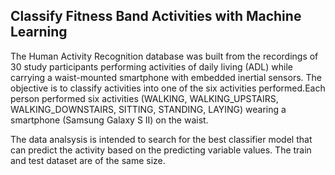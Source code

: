 ## Classify Fitness Band Activities with Machine Learning

The Human Activity Recognition database was built from the recordings of 30 study participants performing activities of daily living (ADL) while carrying a waist-mounted smartphone with embedded inertial sensors. The objective is to classify activities into one of the six activities performed.Each person performed six activities (WALKING, WALKING_UPSTAIRS, WALKING_DOWNSTAIRS, SITTING, STANDING, LAYING) wearing a smartphone (Samsung Galaxy S II) on the waist. 

The data analsysis is intended to search for the best classifier model that can predict the activity based on the predicting variable values. The train and test dataset are of the same size.
